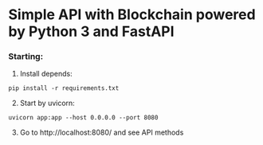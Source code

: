 # Simple API with Blockchain powered by Python 3 and FastAPI

### Starting:
1. Install depends:
```shell
pip install -r requirements.txt
```
2. Start by uvicorn:
```shell
uvicorn app:app --host 0.0.0.0 --port 8080
```
3. Go to http://localhost:8080/ and see API methods
